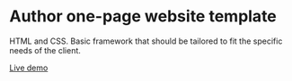 # Author one-page website template
HTML and CSS.
Basic framework that should be tailored to fit the specific needs of the client.

[Live demo](https://ikass.github.io/author-onepage/ "Author one-page website template")
